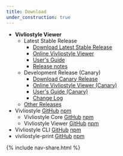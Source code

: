 ```yaml
---
title: Download
under_construction: true
---
```


- **Vivliostyle Viewer**
  - Latest Stable Release
    - [Download Latest Stable Release](/downloads/vivliostyle-latest.zip)
    - [Online Vivliostyle Viewer](https://vivliostyle.github.io/vivliostyle.js/viewer/vivliostyle-viewer.html)
    - [User's Guide](https://vivliostyle.github.io/vivliostyle.js/docs/en/)
    - [Release notes](https://github.com/vivliostyle/vivliostyle/releases/latest)
  - Development Release (Canary)
    - [Download Canary Release](https://vivliostyle.now.sh/vivliostyle-canary.zip)
    - [Online Vivliostyle Viewer (Canary)](https://vivliostyle.now.sh/)
    - [User's Guide (Canary)](/docs/user-guide/)
    - [Change Log](https://github.com/vivliostyle/vivliostyle/tree/master/CHANGELOG.md)
  - [Other Releases](https://vivliostyle.github.io/)
- Vivliostyle [GitHub](https://github.com/vivliostyle/vivliostyle) [npm](https://www.npmjs.com/org/vivliostyle)
  - Vivliostyle Core [GitHub](https://github.com/vivliostyle/vivliostyle/tree/master/packages/core) [npm](https://www.npmjs.com/package/@vivliostyle/core)
  - Vivliostyle Viewer [GitHub](https://github.com/vivliostyle/vivliostyle/tree/master/packages/viewer/) [npm](https://www.npmjs.com/package/@vivliostyle/viewer/)
- Vivliostyle CLI [GitHub](https://github.com/vivliostyle/vivliostyle-cli) [npm](https://www.npmjs.com/package/vivliostyle-cli)
- vivliostyle-print [GitHub](https://github.com/vivliostyle/vivliostyle-print) [npm](https://www.npmjs.com/package/vivliostyle-print)

{% include nav-share.html %}
